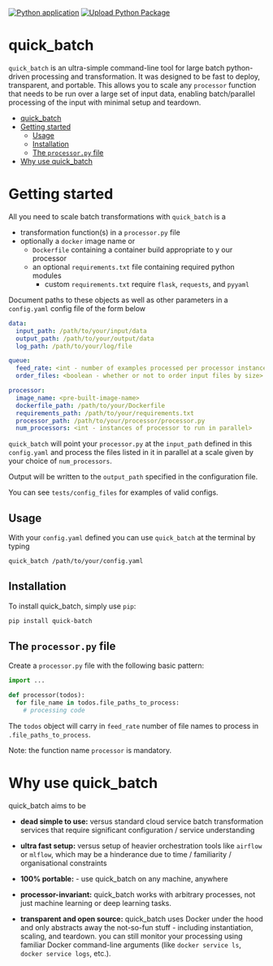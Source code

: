 [![Python application](https://github.com/jermwatt/quick_batch/actions/workflows/python-app.yml/badge.svg)](https://github.com/jermwatt/quick_batch/actions/workflows/python-app.yml)
[![Upload Python Package](https://github.com/jermwatt/quick_batch/actions/workflows/python-publish.yml/badge.svg)](https://github.com/jermwatt/quick_batch/actions/workflows/python-publish.yml)

# quick_batch

`quick_batch` is an ultra-simple command-line tool for large batch python-driven processing and transformation.  It was designed to be fast to deploy, transparent, and portable.  This allows you to scale any `processor` function that needs to be run over a large set of input data, enabling batch/parallel processing of the input with minimal setup and teardown.


- [quick\_batch](#quick_batch)
- [Getting started](#getting-started)
  - [Usage](#usage)
  - [Installation](#installation)
  - [The `processor.py` file](#the-processorpy-file)
- [Why use quick\_batch](#why-use-quick_batch)

# Getting started

All you need to scale batch transformations with `quick_batch` is a

- transformation function(s) in a `processor.py` file
- optionally a `docker` image name or
  - `Dockerfile` containing a container build appropriate to y our processor
  - an optional `requirements.txt` file containing required python modules
    - custom `requirements.txt` require `flask`, `requests`, and `pyyaml`

Document paths to these objects as well as other parameters in a `config.yaml` config file of the form below


```yaml
data:
  input_path: /path/to/your/input/data
  output_path: /path/to/your/output/data
  log_path: /path/to/your/log/file

queue:
  feed_rate: <int - number of examples processed per processor instance>
  order_files: <boolean - whether or not to order input files by size>

processor:
  image_name: <pre-built-image-name>
  dockerfile_path: /path/to/your/Dockerfile
  requirements_path: /path/to/your/requirements.txt
  processor_path: /path/to/your/processor/processor.py
  num_processors: <int - instances of processor to run in parallel>

```

`quick_batch` will point your `processor.py` at the `input_path` defined in this `config.yaml` and process the files listed in it in parallel at a scale given by your choice of `num_processors`.  

Output will be written to the `output_path` specified in the configuration file.

You can see `tests/config_files` for examples of valid configs.


## Usage

With your `config.yaml` defined you can use `quick_batch` at the terminal by typing

```bash
quick_batch /path/to/your/config.yaml
```

## Installation

To install quick_batch, simply use `pip`:

```bash
pip install quick-batch
```

## The `processor.py` file

Create a `processor.py` file with the following basic pattern:

```python
import ...

def processor(todos):
  for file_name in todos.file_paths_to_process:
    # processing code
```

The `todos` object will carry in `feed_rate` number of file names to process in `.file_paths_to_process`.  

Note: the function name `processor` is mandatory.


# Why use quick_batch

quick_batch aims to be

- **dead simple to use:** versus standard cloud service batch transformation services that require significant configuration / service understanding

- **ultra fast setup:** versus setup of heavier orchestration tools like `airflow` or `mlflow`, which may be a hinderance due to time / familiarity / organisational constraints

- **100% portable:** - use quick_batch on any machine, anywhere

- **processor-invariant:** quick_batch works with arbitrary processes, not just machine learning or deep learning tasks.

- **transparent and open source:** quick_batch uses Docker under the hood and only abstracts away the not-so-fun stuff - including instantiation, scaling, and teardown.  you can still monitor your processing using familiar Docker command-line arguments (like `docker service ls`, `docker service logs`, etc.).

